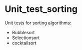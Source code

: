 # Unit_test_sorting
 
Unit tests for sorting algorithms:
- Bubblesort
- Selectionsort
- cocktailsort